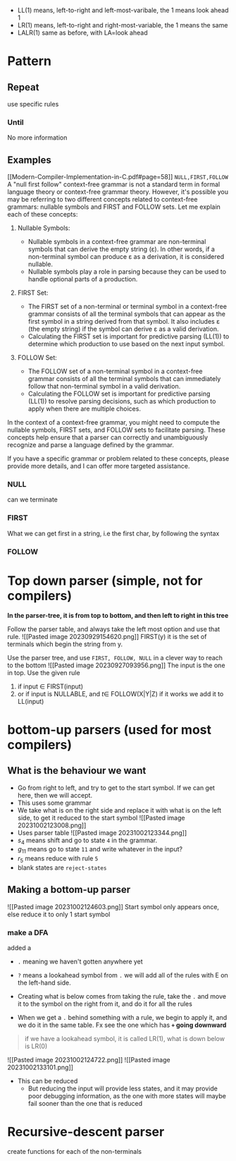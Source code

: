 - LL(1) means, left-to-right and left-most-varibale, the 1 means look ahead 1
- LR(1) means, left-to-right and right-most-variable, the 1 means the same
- LALR(1) same as before, with LA=look ahead
# Pattern
## Repeat
use specific rules
### Until
No more information
## Examples
[[Modern-Compiler-Implementation-in-C.pdf#page=58]]
`NULL,FIRST,FOLLOW`
A "null first follow" context-free grammar is not a standard term in formal language theory or context-free grammar theory. However, it's possible you may be referring to two different concepts related to context-free grammars: nullable symbols and FIRST and FOLLOW sets. Let me explain each of these concepts:

1. Nullable Symbols:
    
    - Nullable symbols in a context-free grammar are non-terminal symbols that can derive the empty string (ε). In other words, if a non-terminal symbol can produce ε as a derivation, it is considered nullable.
    - Nullable symbols play a role in parsing because they can be used to handle optional parts of a production.
2. FIRST Set:
    
    - The FIRST set of a non-terminal or terminal symbol in a context-free grammar consists of all the terminal symbols that can appear as the first symbol in a string derived from that symbol. It also includes ε (the empty string) if the symbol can derive ε as a valid derivation.
    - Calculating the FIRST set is important for predictive parsing (LL(1)) to determine which production to use based on the next input symbol.
3. FOLLOW Set:
    
    - The FOLLOW set of a non-terminal symbol in a context-free grammar consists of all the terminal symbols that can immediately follow that non-terminal symbol in a valid derivation.
    - Calculating the FOLLOW set is important for predictive parsing (LL(1)) to resolve parsing decisions, such as which production to apply when there are multiple choices.

In the context of a context-free grammar, you might need to compute the nullable symbols, FIRST sets, and FOLLOW sets to facilitate parsing. These concepts help ensure that a parser can correctly and unambiguously recognize and parse a language defined by the grammar.

If you have a specific grammar or problem related to these concepts, please provide more details, and I can offer more targeted assistance.
### NULL
can we terminate
### FIRST
What we can get first in a string, i.e the first char, by following the syntax
### FOLLOW
# Top down parser (simple, not for compilers)
**In the parser-tree, it is from top to bottom, and then left to right in this tree**

Follow the parser table, and always take the left most option and use that rule.
![[Pasted image 20230929154620.png]]
FIRST(y) it is the set of terminals which begin the string from y.

Use the parser tree, and use `FIRST, FOLLOW, NULL` in a clever way to reach to the bottom
![[Pasted image 20230927093956.png]]
The input is the one in top. Use the given rule 
1. if input $\in$ FIRST(input)
2. or if input is NULLABLE, and $t\in$ FOLLOW(X|Y|Z)
if it works we add it to LL(input)
# bottom-up parsers (used for most compilers)
## What is the behaviour we want
- Go from right to left, and try to get to the start symbol. If we can get here, then we will accept.
- This uses some grammar
- We take what is on the right side and replace it with what is on the left side, to get it reduced to the start symbol
![[Pasted image 20231002123008.png]]
- Uses parser table
![[Pasted image 20231002123344.png]]
- $s_{4}$ means shift and go to state `4` in the grammar.
- $g_{11}$ means go to state `11` and write whatever in the input?
- $r_{5}$ means reduce with rule `5`
- blank states are `reject-states`

## Making a bottom-up parser
![[Pasted image 20231002124603.png]]
Start symbol only appears once, else reduce it to only 1 start symbol
### make a DFA
added a 
- `.` meaning we haven't gotten anywhere yet
- `?` means a lookahead symbol
from `.` we will add all of the rules with E on the left-hand side.

- Creating what is below comes from taking the rule, take the `.` and move it to the symbol on the right from it, and do it for all the rules
- When we get a `.` behind something with a rule, we begin to apply it, and we do it in the same table. Fx see the one which has **`+` going downward**

> if we have a lookahead symbol, it is called LR(1), what is down below is LR(0)

![[Pasted image 20231002124722.png]]
![[Pasted image 20231002133101.png]]
- This can be reduced
	- But reducing the input will provide less states, and it may provide poor debugging information, as the one with more states will maybe fail sooner than the one that is reduced

# Recursive-descent parser
create functions for each of the non-terminals
